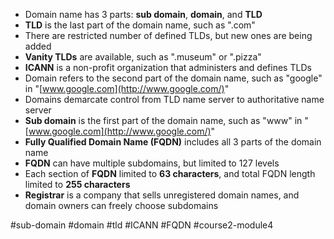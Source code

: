 -   Domain name has 3 parts: **sub domain**, **domain**, and **TLD**
-   **TLD** is the last part of the domain name, such as ".com"
-   There are restricted number of defined TLDs, but new ones are being added
-   **Vanity TLDs** are available, such as ".museum" or ".pizza"
-   **ICANN** is a non-profit organization that administers and defines TLDs
-   Domain refers to the second part of the domain name, such as "google" in "[www.google.com](http://www.google.com/)"
-   Domains demarcate control from TLD name server to authoritative name server
-   **Sub domain** is the first part of the domain name, such as "www" in "[www.google.com](http://www.google.com/)"
-   **Fully Qualified Domain Name (FQDN)** includes all 3 parts of the domain name
-   **FQDN** can have multiple subdomains, but limited to 127 levels
-   Each section of **FQDN** limited to **63 characters**, and total FQDN length limited to **255 characters**
-   **Registrar** is a company that sells unregistered domain names, and domain owners can freely choose subdomains

#sub-domain #domain #tld #ICANN #FQDN #course2-module4 